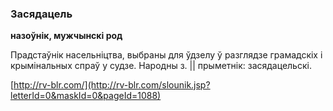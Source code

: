 ### Засядацель
**назоўнік, мужчынскі род**

Прадстаўнік насельніцтва, выбраны для ўдзелу ў разглядзе грамадскіх і крымінальных спраў у судзе. Народны з. || прыметнік: засядацельскі.

<a rel="author">[http://rv-blr.com/](http://rv-blr.com/slounik.jsp?letterId=0&maskId=0&pageId=1088)</a>
